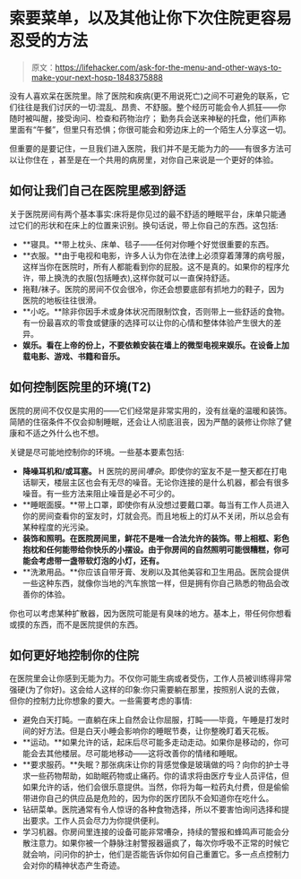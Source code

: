 # 索要菜单，以及其他让你下次住院更容易忍受的方法

> 原文：<https://lifehacker.com/ask-for-the-menu-and-other-ways-to-make-your-next-hosp-1848375888>

没有人喜欢呆在医院里。除了医院和疾病(更不用说死亡)之间不可避免的联系，它们往往是我们讨厌的一切:混乱、昂贵、不舒服。整个经历可能会令人抓狂——你随时被叫醒，接受询问、检查和药物治疗； 勤务兵会送来神秘的托盘，他们声称里面有“午餐”，但里只有恐惧；你很可能会和旁边床上的一个陌生人分享这一切。



但重要的是要记住，一旦我们进入医院，我们并不是无能为力的——有很多方法可以让你住在 ，甚至是在一个共用的病房里，对你自己来说是一个更好的体验。

## 如何让我们自己在医院里感到舒适

关于医院房间有两个基本事实:床将是你见过的最不舒适的睡眠平台，床单只能通过它们的形状和在床上的位置来识别。换句话说，带上你自己的东西。这包括:

*   **寝具。**带上枕头、床单、毯子——任何对你睡个好觉很重要的东西。
*   **衣服。**由于电视和电影，许多人认为你在法律上必须穿着薄薄的病号服，这样当你在医院时，所有人都能看到你的屁股。这不是真的。如果你的程序允许，带上换洗的衣服(包括睡衣),这样你就可以一直保持舒适。
*   拖鞋/袜子。医院的房间不仅会很冷，你还会想要底部有抓地力的鞋子，因为医院的地板往往很滑。
*   **小吃。**除非你因手术或身体状况而限制饮食，否则带上一些舒适的食物。有一份最喜欢的零食或健康的选择可以让你的心情和整体体验产生很大的差异。
*   **娱乐。看在上帝的份上，不要依赖安装在墙上的微型电视来娱乐。在设备上加载电影、游戏、书籍和音乐。**

## 如何控制医院里的环境(T2)

医院的房间不仅仅是实用的——它们经常是非常实用的，没有丝毫的温暖和装饰。简陋的住宿条件不仅会抑制睡眠，还会让人彻底沮丧，因为严酷的装修让你除了健康和不适之外什么也不想。

关键是尽可能地控制你的环境。一些基本要素包括:

*   **降噪耳机和/或耳塞。** H 医院的房间*嘈杂*。即使你的室友不是一整天都在打电话聊天，楼层主区也会有无尽的噪音。无论你连接的是什么机器，都会有很多噪音。有一些方法来阻止噪音是必不可少的。
*   **睡眠面膜。**带上口罩，即使你有从没想过要戴口罩。每当有工作人员进入你的房间查看你的室友时，灯就会亮。而且地板上的灯从不关闭，所以总会有某种程度的光污染。
*   **装饰和照明。在医院房间里，鲜花不是唯一合法允许的装饰。带上相框、彩色抱枕和任何能带给你快乐的小摆设。由于你房间的自然照明可能很糟糕，你可能会考虑带一盏带软灯泡的小灯，还有。**
*   **洗漱用品。**你应该自带牙膏、发刷以及其他美容和卫生用品。医院会提供一些这种东西，就像你当地的汽车旅馆一样，但是拥有你自己熟悉的物品会改善你的体验。

你也可以考虑某种扩散器，因为医院可能是有臭味的地方。基本上，带任何你想看或摸的东西，而不是医院提供的东西。

## 如何更好地控制你的住院

在医院里会让你感到无能为力。不仅你可能生病或者受伤，工作人员被训练得非常强硬(为了你好)。这会给人这样的印象:你只需要躺在那里，按照别人说的去做，但你的控制力比你想象的要大。一些需要考虑的事情:

*   避免白天打盹。一直躺在床上自然会让你屈服，打盹——毕竟，午睡是打发时间的好方法。但是白天小睡会影响你的睡眠节奏，让你整晚盯着天花板。
*   **运动。**如果允许的话，起床后尽可能多走动走动。如果你是移动的，你可能会去其他楼层。尽可能地移动——这将改善你的情绪和睡眠。
*   **要求服药。**失眠？那张病床让你的背感觉像是玻璃做的吗？向你的护士寻求一些药物帮助，如助眠药物或止痛药。你的请求将由医疗专业人员评估，但如果允许的话，他们会很乐意提供。当然，你将为每一粒药丸付费，但是偷偷带进你自己的供应品是危险的，因为你的医疗团队不会知道你在吃什么。
*   钻研菜单。医院通常有令人惊讶的各种食物选择，所以不要害怕询问选择和提出要求。工作人员会尽力为你提供便利。
*   学习机器。你房间里连接的设备可能非常嘈杂，持续的警报和蜂鸣声可能会分散注意力。如果你被一个静脉注射警报器逼疯了，每次你呼吸不正常的时候它就会响，问问你的护士，他们是否能告诉你如何自己重置它。多一点点控制力会对你的精神状态产生奇迹。